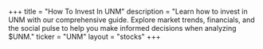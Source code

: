 +++
title = "How To Invest In UNM"
description = "Learn how to invest in UNM with our comprehensive guide. Explore market trends, financials, and the social pulse to help you make informed decisions when analyzing $UNM."
ticker = "UNM"
layout = "stocks"
+++

